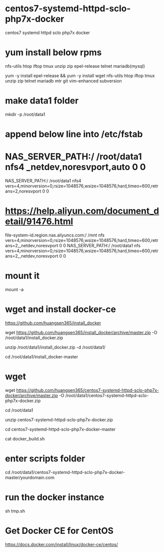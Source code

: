 # centos7-systemd-httpd-sclo-php7x-docker
centos7 systemd httpd sclo php7x docker

# yum install below rpms
nfs-utils
htop
iftop
tmux
unzip
zip
epel-release
telnet
mariadb(mysql)

yum -y install epel-release && yum -y install wget nfs-utils htop iftop tmux unzip zip telnet mariadb mtr git vim-enhanced subversion
# make data1 folder
mkdir -p /root/data1
# append below line into /etc/fstab
# NAS_SERVER_PATH:/ /root/data1     nfs4    _netdev,noresvport,auto    0       0

NAS_SERVER_PATH:/ /root/data1 nfs4 vers=4,minorversion=0,rsize=1048576,wsize=1048576,hard,timeo=600,retrans=2,noresvport 0 0

# https://help.aliyun.com/document_detail/91476.html

file-system-id.region.nas.aliyuncs.com:/ /mnt nfs      vers=4,minorversion=0,rsize=1048576,wsize=1048576,hard,timeo=600,retrans=2,_netdev,noresvport 0 0
NAS_SERVER_PATH:/ /root/data1 nfs      vers=4,minorversion=0,rsize=1048576,wsize=1048576,hard,timeo=600,retrans=2,_netdev,noresvport 0 0

# mount it
mount -a
# wget and install docker-ce
https://github.com/huangsen365/install_docker

wget https://github.com/huangsen365/install_docker/archive/master.zip -O /root/data1/install_docker.zip

unzip /root/data1/install_docker.zip -d /root/data1/

cd /root/data1/install_docker-master

# wget
wget https://github.com/huangsen365/centos7-systemd-httpd-sclo-php7x-docker/archive/master.zip -O /root/data1/centos7-systemd-httpd-sclo-php7x-docker.zip

cd /root/data1

unzip centos7-systemd-httpd-sclo-php7x-docker.zip

cd centos7-systemd-httpd-sclo-php7x-docker-master

cat docker_build.sh


# enter scripts folder
cd /root/data1/centos7-systemd-httpd-sclo-php7x-docker-master/yourdomain.com
# run the docker instance
sh tmp.sh

# Get Docker CE for CentOS
https://docs.docker.com/install/linux/docker-ce/centos/
